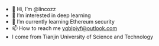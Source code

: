 - 👋 Hi, I’m @lincozz
- 👀 I’m interested in deep learning
- 🌱 I’m currently learning Ethereum security
- 📫 How to reach me yqblpjyf@outlook.com
- I come from Tianjin University of Science and Technology


<!---
lincozz/lincozz is a ✨ special ✨ repository because its `README.md` (this file) appears on your GitHub profile.
You can click the Preview link to take a look at your changes.
--->
